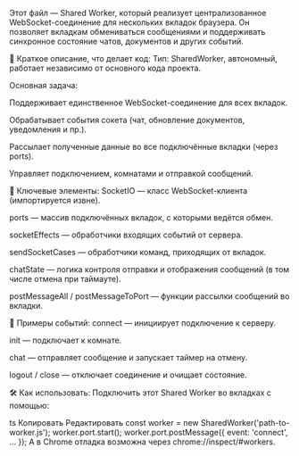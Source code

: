 Этот файл — Shared Worker, который реализует централизованное WebSocket-соединение для нескольких вкладок браузера. 
Он позволяет вкладкам обмениваться сообщениями и поддерживать синхронное состояние чатов, документов и других событий.

🧩 Краткое описание, что делает код:
Тип: SharedWorker, автономный, работает независимо от основного кода проекта.

Основная задача:

Поддерживает единственное WebSocket-соединение для всех вкладок.

Обрабатывает события сокета (чат, обновление документов, уведомления и пр.).

Рассылает полученные данные во все подключённые вкладки (через ports).

Управляет подключением, комнатами и отправкой сообщений.

🧠 Ключевые элементы:
SocketIO — класс WebSocket-клиента (импортируется извне).

ports — массив подключённых вкладок, с которыми ведётся обмен.

socketEffects — обработчики входящих событий от сервера.

sendSocketCases — обработчики команд, приходящих от вкладок.

chatState — логика контроля отправки и отображения сообщений (в том числе отмена при таймауте).

postMessageAll / postMessageToPort — функции рассылки сообщений во вкладки.

🔌 Примеры событий:
connect — инициирует подключение к серверу.

init — подключает к комнате.

chat — отправляет сообщение и запускает таймер на отмену.

logout / close — отключает соединение и очищает состояние.

🛠️ Как использовать:
Подключить этот Shared Worker во вкладках с помощью:

ts
Копировать
Редактировать
const worker = new SharedWorker('path-to-worker.js');
worker.port.start();
worker.port.postMessage({ event: 'connect', ... });
А в Chrome отладка возможна через chrome://inspect/#workers.
